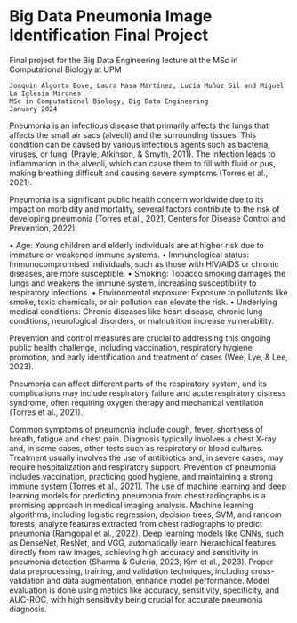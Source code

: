 # Big Data Pneumonia Image Identification Final Project
Final project for the Big Data Engineering lecture at the MSc in Computational Biology at UPM

```
Joaquin Algorta Bove, Laura Masa Martínez, Lucía Muñoz Gil and Miguel La Iglesia Mirones
MSc in Computational Biology, Big Data Engineering
January 2024
```
Pneumonia is an infectious disease that primarily affects the lungs that affects the small air sacs (alveoli) and the surrounding tissues. This condition can be caused by various infectious agents such as bacteria, viruses, or fungi (Prayle, Atkinson, & Smyth, 2011). The infection leads to inflammation in the alveoli, which can cause them to fill with fluid or pus, making breathing difficult and causing severe symptoms (Torres et al., 2021).

Pneumonia is a significant public health concern worldwide due to its impact on morbidity and mortality, several factors contribute to the risk of developing pneumonia (Torres et al., 2021; Centers for Disease Control and Prevention, 2022):

•	Age: Young children and elderly individuals are at higher risk due to immature or weakened immune systems.
•	Immunological status: Immunocompromised individuals, such as those with HIV/AIDS or chronic diseases, are more susceptible.
•	Smoking: Tobacco smoking damages the lungs and weakens the immune system, increasing susceptibility to respiratory infections.
•	Environmental exposure: Exposure to pollutants like smoke, toxic chemicals, or air pollution can elevate the risk.
•	Underlying medical conditions: Chronic diseases like heart disease, chronic lung conditions, neurological disorders, or malnutrition increase vulnerability.

Prevention and control measures are crucial to addressing this ongoing public health challenge, including vaccination, respiratory hygiene promotion, and early identification and treatment of cases (Wee, Lye, & Lee, 2023).

Pneumonia can affect different parts of the respiratory system, and its complications may include respiratory failure and acute respiratory distress syndrome, often requiring oxygen therapy and mechanical ventilation (Torres et al., 2021). 

Common symptoms of pneumonia include cough, fever, shortness of breath, fatigue and chest pain. Diagnosis typically involves a chest X-ray and, in some cases, other tests such as respiratory or blood cultures. Treatment usually involves the use of antibiotics and, in severe cases, may require hospitalization and respiratory support. Prevention of pneumonia includes vaccination, practicing good hygiene, and maintaining a strong immune system (Torres et al., 2021).
The use of machine learning and deep learning models for predicting pneumonia from chest radiographs is a promising approach in medical imaging analysis. Machine learning algorithms, including logistic regression, decision trees, SVM, and random forests, analyze features extracted from chest radiographs to predict pneumonia (Ramgopal et al., 2022). Deep learning models like CNNs, such as DenseNet, ResNet, and VGG, automatically learn hierarchical features directly from raw images, achieving high accuracy and sensitivity in pneumonia detection (Sharma & Guleria, 2023; Kim et al., 2023). Proper data preprocessing, training, and validation techniques, including cross-validation and data augmentation, enhance model performance. Model evaluation is done using metrics like accuracy, sensitivity, specificity, and AUC-ROC, with high sensitivity being crucial for accurate pneumonia diagnosis.

